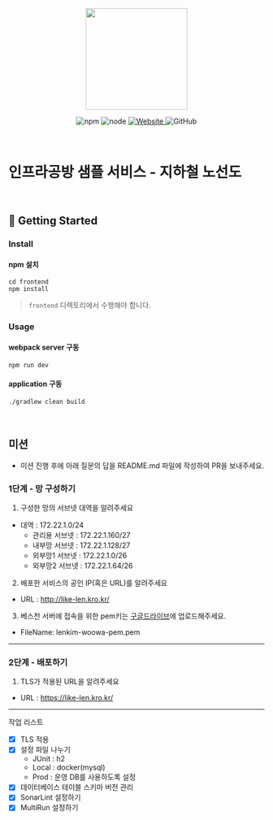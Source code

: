 <p align="center">
    <img width="200px;" src="https://raw.githubusercontent.com/woowacourse/atdd-subway-admin-frontend/master/images/main_logo.png"/>
</p>
<p align="center">
  <img alt="npm" src="https://img.shields.io/badge/npm-%3E%3D%205.5.0-blue">
  <img alt="node" src="https://img.shields.io/badge/node-%3E%3D%209.3.0-blue">
  <a href="https://edu.nextstep.camp/c/R89PYi5H" alt="nextstep atdd">
    <img alt="Website" src="https://img.shields.io/website?url=https%3A%2F%2Fedu.nextstep.camp%2Fc%2FR89PYi5H">
  </a>
  <img alt="GitHub" src="https://img.shields.io/github/license/next-step/atdd-subway-service">
</p>

<br>

# 인프라공방 샘플 서비스 - 지하철 노선도

<br>

## 🚀 Getting Started

### Install
#### npm 설치
```
cd frontend
npm install
```
> `frontend` 디렉토리에서 수행해야 합니다.

### Usage
#### webpack server 구동
```
npm run dev
```
#### application 구동
```
./gradlew clean build
```
<br>

## 미션

* 미션 진행 후에 아래 질문의 답을 README.md 파일에 작성하여 PR을 보내주세요.

### 1단계 - 망 구성하기
1. 구성한 망의 서브넷 대역을 알려주세요
- 대역 : 172.22.1.0/24
  - 관리용 서브넷 : 172.22.1.160/27
  - 내부망 서브넷 : 172.22.1.128/27
  - 외부망1 서브넷 : 172.22.1.0/26
  - 외부망2 서브넷 : 172.22.1.64/26

2. 배포한 서비스의 공인 IP(혹은 URL)를 알려주세요

- URL : http://like-len.kro.kr/

3. 베스천 서버에 접속을 위한 pem키는 [구글드라이브](https://drive.google.com/drive/folders/1dZiCUwNeH1LMglp8dyTqqsL1b2yBnzd1?usp=sharing)에 업로드해주세요.

- FileName: lenkim-woowa-pem.pem

---

### 2단계 - 배포하기
1. TLS가 적용된 URL을 알려주세요

- URL : https://like-len.kro.kr/

---

작업 리스트

- [x] TLS 적용
- [x] 설정 파일 나누기
  - JUnit : h2
  - Local : docker(mysql)
  - Prod : 운영 DB를 사용하도록 설정
- [x] 데이터베이스 테이블 스키마 버전 관리
- [x] SonarLint 설정하기
- [x] MultiRun 설정하기
